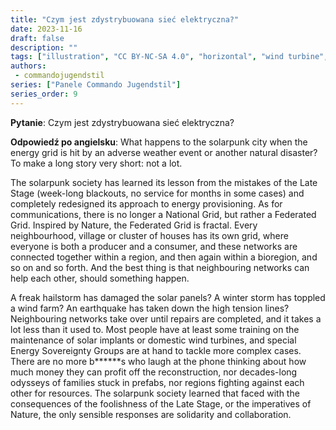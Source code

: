 ```yaml
---
title: "Czym jest zdystrybuowana sieć elektryczna?"
date: 2023-11-16
draft: false
description: ""
tags: ["illustration", "CC BY-NC-SA 4.0", "horizontal", "wind turbine", "city"]
authors:
 - commandojugendstil
series: ["Panele Commando Jugendstil"]
series_order: 9
---
```


**Pytanie**: 
Czym jest zdystrybuowana sieć elektryczna?

**Odpowiedź po angielsku**:
What happens to the solarpunk city when the energy grid is hit by an adverse weather event or another natural disaster?
To make a long story very short: not a lot.

The solarpunk society has learned its lesson from the mistakes of the Late Stage (week-long blackouts, no service for months in some cases) and completely redesigned its approach to energy provisioning.
As for communications, there is no longer a National Grid, but rather a Federated Grid.
Inspired by Nature, the Federated Grid is fractal. Every neighbourhood, village or cluster of houses has its own grid, where everyone is both a producer and a consumer, and these networks are connected together within a region, and then again within a bioregion, and so on and so forth. And the best thing is that neighbouring networks can help each other, should something happen.

A freak hailstorm has damaged the solar panels? A winter storm has toppled a wind farm? An earthquake has taken down the high tension lines? Neighbouring networks take over until repairs are completed, and it takes a lot less than it used to. Most people have at least some training on the maintenance of solar implants or domestic wind turbines, and special Energy Sovereignty Groups are at hand to tackle more complex cases.
There are no more b******s who laugh at the phone thinking about how much money they can profit off the reconstruction, nor decades-long odysseys of families stuck in prefabs, nor regions fighting against each other for resources.
The solarpunk society learned that faced with the consequences of the foolishness of the Late Stage, or the imperatives of Nature, the only sensible responses are solidarity and collaboration.
